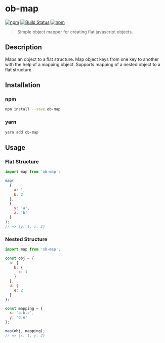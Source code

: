 # ob-map

[![npm](https://img.shields.io/npm/v/ob-map.svg)](https://www.npmjs.com/package/ob-map)
[![Build Status](https://travis-ci.org/pratishshr/ob-map.svg?branch=master)](https://travis-ci.org/pratishshr/ob-map)
[![npm](https://img.shields.io/npm/dt/ob-map.svg)](https://www.npmjs.com/package/ob-map)

> Simple object mapper for creating flat javascript objects.

## Description

Maps an object to a flat structure.
Map object keys from one key to another with the help of a mapping object.
Supports mapping of a nested object to a flat structure.

## Installation

### npm

```bash
npm install --save ob-map
```

### yarn

```bash
yarn add ob-map
```

## Usage

### Flat Structure

```js
import map from 'ob-map';

map(
  {
    a: 1,
    b: 2
  },
  {
    y: 'a',
    z: 'b'
  }
);
// => {y: 1, z: 2}
```

### Nested Structure

```js
import map from 'ob-map';

const obj = {
  a: {
    b: {
      c: 1
    }
  },
  d: {
    e: 2
  }
};

const mapping = {
  x: 'a.b.c',
  y: 'd.e'
};

map(obj, mapping);
// => {x: 1, y: 2}
```
